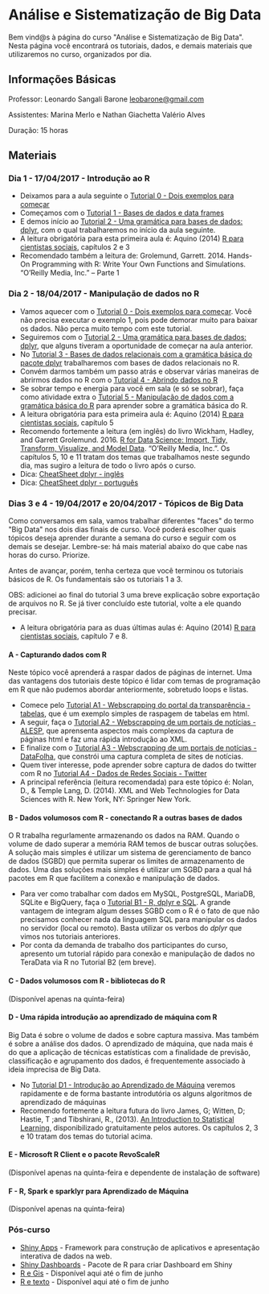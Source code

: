 # Análise e Sistematização de Big Data

Bem vind@s à página do curso "Análise e Sistematização de Big Data". Nesta página você encontrará os tutoriais, dados, e demais materiais que utilizaremos no curso, organizados por dia.

## Informações Básicas

Professor: Leonardo Sangali Barone [leobarone@gmail.com](leobarone@gmail.com)

Assistentes: Marina Merlo e Nathan Giachetta Valério Alves

Duração: 15 horas

## Materiais

### Dia 1 - 17/04/2017 - Introdução ao R

- Deixamos para a aula seguinte o [Tutorial 0 - Dois exemplos para começar](https://github.com/leobarone/mq_bsb_17/blob/master/tutoriais/tutorial0.md)
- Começamos com o [Tutorial 1 - Bases de dados e data frames](https://github.com/leobarone/mq_bsb_17/blob/master/tutoriais/tutorial1.md)
- E demos início ao [Tutorial 2 - Uma gramática para bases de dados: dplyr](https://github.com/leobarone/mq_bsb_17/blob/master/tutoriais/tutorial2.md), com o qual trabalharemos no início da aula seguinte.
- A leitura obrigatória para esta primeira aula é: Aquino (2014) [R para cientistas sociais](http://www.uesc.br/editora/livrosdigitais_20140513/r_cientistas.pdf), capítulos 2 e 3
- Recomendado também a leitura de: Grolemund, Garrett. 2014. Hands-On Programming with R: Write Your Own Functions and Simulations. “O’Reilly Media, Inc.” – Parte 1

### Dia 2 - 18/04/2017 - Manipulação de dados no R

- Vamos aquecer com o [Tutorial 0 - Dois exemplos para começar](https://github.com/leobarone/mq_bsb_17/blob/master/tutoriais/tutorial0.md). Você não precisa executar o exemplo 1, pois pode demorar muito para baixar os dados. Não perca muito tempo com este tutorial.
- Seguiremos com o [Tutorial 2 - Uma gramática para bases de dados: dplyr](https://github.com/leobarone/mq_bsb_17/blob/master/tutoriais/tutorial2.md), que alguns tiveram a oportunidade de começar na aula anterior.
- No [Tutorial 3 - Bases de dados relacionais com a gramática básica do pacote dplyr](https://github.com/leobarone/mq_bsb_17/blob/master/tutoriais/tutorial3.md) trabalharemos com bases de dados relacionais no R.
- Convém darmos também um passo atrás e observar várias maneiras de abrirmos dados no R com o [Tutorial 4 - Abrindo dados no R](https://github.com/leobarone/mq_bsb_17/blob/master/tutoriais/tutorial4.md)
- Se sobrar tempo e energia para você em sala (e só se sobrar), faça como atividade extra o [Tutorial 5 - Manipulação de dados com a gramática básica do R](https://github.com/leobarone/mq_bsb_17/blob/master/tutoriais/tutorial5.md) para aprender sobre a gramática básica do R.
- A leitura obrigatória para esta primeira aula é: Aquino (2014) [R para cientistas sociais](http://www.uesc.br/editora/livrosdigitais_20140513/r_cientistas.pdf), capítulo 5
- Recomendo fortemente a leitura (em inglês) do livro Wickham, Hadley, and Garrett Grolemund. 2016. [R for Data Science: Import, Tidy, Transform, Visualize, and Model Data](http://r4ds.had.co.nz/). “O’Reilly Media, Inc.”. Os capítulos 5, 10 e 11 tratam dos temas que trabalhamos neste segundo dia, mas sugiro a leitura de todo o livro após o curso.
- Dica: [CheatSheet dplyr - inglês](https://github.com/rstudio/cheatsheets/raw/master/source/pdfs/data-transformation-cheatsheet.pdf)
- Dica: [CheatSheet dplyr - português](https://www.rstudio.com/wp-content/uploads/2016/03/data-wrangling-cheatsheet-portuguese.pdf)

### Dias 3 e 4 - 19/04/2017 e 20/04/2017 - Tópicos de Big Data

Como conversamos em sala, vamos trabalhar diferentes "faces" do termo "Big Data" nos dois dias finais de curso. Você poderá escolher quais tópicos deseja aprender durante a semana do curso e seguir com os demais se desejar. Lembre-se: há mais material abaixo do que cabe nas horas do curso. Priorize.

Antes de avançar, porém, tenha certeza que você terminou os tutoriais básicos de R. Os fundamentais são os tutoriais 1 a 3.

OBS: adicionei ao final do tutorial 3 uma breve explicação sobre exportação de arquivos no R. Se já tiver concluído este tutorial, volte a ele quando precisar.

- A leitura obrigatória para as duas últimas aulas é: Aquino (2014) [R para cientistas sociais](http://www.uesc.br/editora/livrosdigitais_20140513/r_cientistas.pdf), capítulo 7 e 8.

#### A - Capturando dados com R

Neste tópico você aprenderá a raspar dados de páginas de internet. Uma das vantagens dos tutoriais deste tópico é lidar com temas de programação em R que não pudemos abordar anteriormente, sobretudo loops e listas.

- Comece pelo [Tutorial A1 - Webscrapping do portal da transparência - tabelas](https://github.com/leobarone/mq_bsb_17/blob/master/tutoriais/tutorialA1.md), que é um exemplo simples de raspagem de tabelas em html.
- A seguir, faça o [Tutorial A2 - Webscrapping de um portais de notícias - ALESP](https://github.com/leobarone/mq_bsb_17/blob/master/tutoriais/tutorialA2.md), que aprensenta aspectos mais complexos da captura de páginas html e faz uma rápida introdução ao XML.
- E finalize com o [Tutorial A3 - Webscrapping de um portais de notícias - DataFolha](https://github.com/leobarone/mq_bsb_17/blob/master/tutoriais/tutorialA3.md), que constrói uma captura completa de sites de notícias.
- Quem tiver interesse, pode aprender sobre captura de dados do twitter com R no [Tutorial A4 - Dados de Redes Sociais - Twitter](https://github.com/leobarone/mq_bsb_17/blob/master/tutoriais/tutorialA4.md)
- A principal referência (leitura recomendada) para este tópico é: Nolan, D., &amp; Temple Lang, D. (2014). XML and Web Technologies for Data Sciences with R. New York, NY: Springer New York.

#### B - Dados volumosos com R - conectando R a outras bases de dados

O R trabalha regurlamente armazenando os dados na RAM. Quando o volume de dado superar a memória RAM temos de buscar outras soluções. A solução mais simples é utilizar um sistema de gerenciamento de banco de dados (SGBD) que permita superar os limites de armazenamento de dados. Uma das soluções mais simples é utilizar um SGBD para a qual há pacotes em R que facilitem a conexão e manipulação de dados.

- Para ver como trabalhar com dados em MySQL, PostgreSQL, MariaDB, SQLite e BigQuery, faça o [Tutorial B1 - R, dplyr e SQL](https://github.com/leobarone/mq_bsb_17/blob/master/tutoriais/tutorialB1.md). A grande vantagem de integram algum desses SGBD com o R é o fato de que não precisamos conhecer nada da linguagem SQL para manipular os dados no servidor (local ou remoto). Basta utilizar os verbos do _dplyr_ que vimos nos tutoriais anteriores.
- Por conta da demanda de trabalho dos participantes do curso, apresento um tutorial rápido para conexão e manipulação de dados no TeraData via R no Tutorial B2 (em breve).

#### C - Dados volumosos com R - bibliotecas do R

(Disponível apenas na quinta-feira)

#### D - Uma rápida introdução ao aprendizado de máquina com R

Big Data é sobre o volume de dados e sobre captura massiva. Mas também é sobre a análise dos dados. O aprendizado de máquina, que nada mais é do que a aplicação de técnicas estatísticas com a finalidade de previsão, classificação e agrupamento dos dados, é frequentemente associado à ideia imprecisa de Big Data.

- No [Tutorial D1 - Introdução ao Aprendizado de Máquina](https://github.com/leobarone/mq_bsb_17/blob/master/tutoriais/tutorialD1.md) veremos rapidamente e de forma bastante introdutória os alguns algoritmos de aprendizado de máquinas
- Recomendo fortemente a leitura futura do livro James, G; Witten, D; Hastie, T ;and Tibshirani, R., (2013). [An Introduction to Statistical Learning](http://www-bcf.usc.edu/~gareth/ISL/), disponibilizado gratuitamente pelos autores. Os capítulos 2, 3 e 10 tratam dos temas do tutorial acima.

#### E - Microsoft R Client e o pacote RevoScaleR

(Disponível apenas na quinta-feira e dependente de instalação de software)

#### F - R, Spark e sparklyr para Aprendizado de Máquina

(Disponível apenas na quinta-feira)

### Pós-curso

- [Shiny Apps](http://shiny.rstudio.com/) - Framework para construção de aplicativos e apresentação interativa de dados na web.
- [Shiny Dashboards](http://rstudio.github.io/shinydashboard/index.html) - Pacote de R para criar Dashboard em Shiny
- [R e Gis]() - Disponível aqui até o fim de junho
- [R e texto]() - Disponível aqui até o fim de junho
